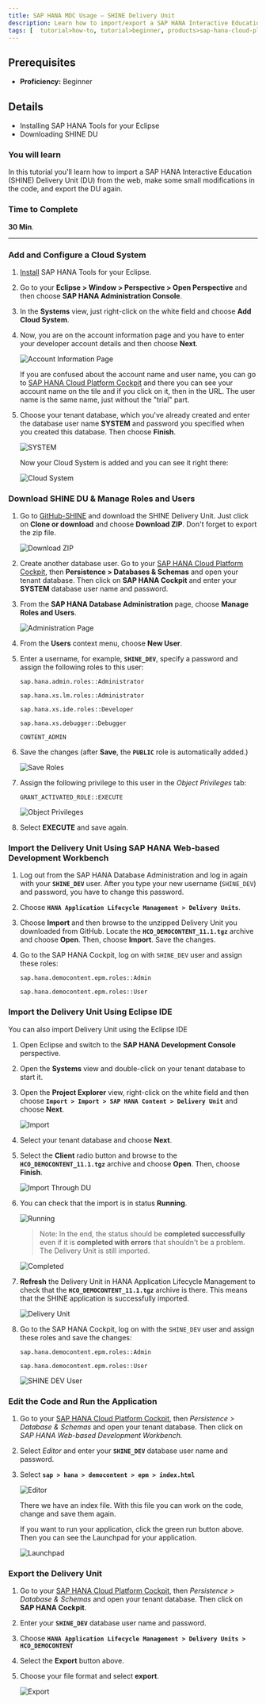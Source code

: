 ```yaml
---
title: SAP HANA MDC Usage – SHINE Delivery Unit
description: Learn how to import/export a SAP HANA Interactive Education (SHINE) Delivery Unit (DU)
tags: [  tutorial>how-to, tutorial>beginner, products>sap-hana-cloud-platform, products>sap-hana ]
---
```

## Prerequisites  
 - **Proficiency:** Beginner

## Details
  - Installing SAP HANA Tools for your Eclipse
  - Downloading SHINE DU

### You will learn
  In this tutorial you'll learn how to import a SAP HANA Interactive Education (SHINE) Delivery Unit (DU) from the web, make some small modifications in the code, and export the DU again.

### Time to Complete
**30 Min**.

---

### Add and Configure a Cloud System

1. [Install](https://help.hana.ondemand.com/help/frameset.htm?b0e351ada628458cb8906f55bcac4755.html) SAP HANA Tools for your Eclipse.
2. Go to your **Eclipse > Window > Perspective > Open Perspective** and then choose **SAP HANA Administration Console**.
3. In the **Systems** view, just right-click on the white field and choose **Add Cloud System**.
4. Now, you are on the account information page and you have to enter your developer account details and then choose **Next**.

    ![Account Information Page](1.png)

    If you are confused about the account name and user name, you can go to [SAP HANA Cloud Platform Cockpit](https://account.hanatrial.ondemand.com/) and there you can see your account name on the tile and if you click on it, then in the URL. The user name is the same name, just without the "trial" part.

5. Choose your tenant database, which you've already created and enter the database user name **SYSTEM** and password you specified when you created this database. Then choose **Finish**.

    ![SYSTEM](2.png)

    Now your Cloud System is added and you can see it right there:

    ![Cloud System](3.png)


### Download SHINE DU & Manage Roles and Users

1. Go to [GitHub-SHINE](https://github.com/SAP/hana-shine) and download the SHINE Delivery Unit. Just click on **Clone or download** and choose **Download ZIP**. Don't forget to export the zip file.

    ![Download ZIP](4.png)

2. Create another database user.
    Go to your [SAP HANA Cloud Platform Cockpit](https://account.hanatrial.ondemand.com/), then **Persistence > Databases & Schemas** and open your tenant database. Then click on **SAP HANA Cockpit** and enter your **SYSTEM** database user name and password.
3. From the **SAP HANA Database Administration** page, choose **Manage Roles and Users**.

    ![Administration Page](5.png)

4. From the **Users** context menu, choose **New User**.

5. Enter a username, for example, **`SHINE_DEV`**, specify a password and assign the following roles to this user:

    `sap.hana.admin.roles::Administrator`

    `sap.hana.xs.lm.roles::Administrator`

    `sap.hana.xs.ide.roles::Developer`

    `sap.hana.xs.debugger::Debugger`

    `CONTENT_ADMIN`

6. Save the changes (after **Save**, the **`PUBLIC`** role is automatically added.)

    ![Save Roles](6.png)

7. Assign the following privilege to this user in the *Object Privileges* tab:

    `GRANT_ACTIVATED_ROLE::EXECUTE`

    ![Object Privileges](7.png)

8. Select **EXECUTE** and save again.


### Import the Delivery Unit Using SAP HANA Web-based Development Workbench

1. Log out from the SAP HANA Database Administration and log in again with your **`SHINE_DEV`** user.
  After you type your new username (`SHINE_DEV`) and password, you have to change this password.
2. Choose **`HANA Application Lifecycle Management > Delivery Units`**.
3. Choose **Import** and then browse to the unzipped Delivery Unit you downloaded from GitHub. Locate the **`HCO_DEMOCONTENT_11.1.tgz`** archive and choose **Open**. Then, choose **Import**. Save the changes.
4. Go to the SAP HANA Cockpit, log on with `SHINE_DEV` user and assign these roles:

    `sap.hana.democontent.epm.roles::Admin`

    `sap.hana.democontent.epm.roles::User`


### Import the Delivery Unit Using Eclipse IDE

You can also import Delivery Unit using the Eclipse IDE

1. Open Eclipse and switch to the **SAP HANA Development Console** perspective.
2. Open the **Systems** view and double-click on your tenant database to start it.
3. Open the **Project Explorer** view, right-click on the white field and then choose **`Import > Import > SAP HANA Content > Delivery Unit`** and choose **Next**.

    ![Import](8.png)

4. Select your tenant database and choose **Next**.
5. Select the **Client** radio button and browse to the **`HCO_DEMOCONTENT_11.1.tgz`** archive and choose **Open**. Then, choose **Finish**.

    ![Import Through DU](9.png)

6. You can check that the import is in status **Running**.

    ![Running](10.png)

    >Note: In the end, the status should be **completed successfully** even if it is **completed with errors** that shouldn't be a problem. The Delivery Unit is still imported.

    ![Completed](11.png)

7. **Refresh** the Delivery Unit in HANA Application Lifecycle Management to check that the **`HCO_DEMOCONTENT_11.1.tgz`** archive is there. This means that the SHINE application is successfully imported.

    ![Delivery Unit](12.png)

8. Go to the SAP HANA Cockpit, log on with the `SHINE_DEV` user and assign these roles and save the changes:

    `sap.hana.democontent.epm.roles::Admin`

    `sap.hana.democontent.epm.roles::User`

    ![SHINE DEV User](13.png)


### Edit the Code and Run the Application

1. Go to your [SAP HANA Cloud Platform Cockpit](https://account.hanatrial.ondemand.com/), then *Persistence > Database & Schemas* and open your tenant database. Then click on *SAP HANA Web-based Development Workbench.*
2. Select *Editor* and enter your **`SHINE_DEV`** database user name and password.
3. Select **`sap > hana > democontent > epm > index.html`**

    ![Editor](14.png)

    There we have an index file. With this file you can work on the code, change and save them again.

    If you want to run your application, click the green run button above. Then you can see the Launchpad for your application.

    ![Launchpad](15.png)


### Export the Delivery Unit

1. Go to your [SAP HANA Cloud Platform Cockpit](https://account.hanatrial.ondemand.com/), then *Persistence > Database & Schemas* and open your tenant database. Then click on **SAP HANA Cockpit**.
2. Enter your **`SHINE_DEV`** database user name and password.
3. Choose **`HANA Application Lifecycle Management > Delivery Units > HCO_DEMOCONTENT`**
4. Select the **Export** button above.
5. Choose your file format and select **export**.

    ![Export](16.png)
